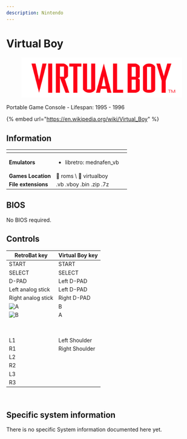 ```yaml
---
description: Nintendo
---
```


# Virtual Boy

<figure><img src="https://raw.githubusercontent.com/fabricecaruso/es-theme-carbon/52ff37c9e265587d006945a2ba695b5a962b3a3d/art/logos/virtualboy.svg" alt=""><figcaption></figcaption></figure>

Portable Game Console - Lifespan: 1995 - 1996

{% embed url="https://en.wikipedia.org/wiki/Virtual_Boy" %}

## Information

<table data-header-hidden><thead><tr><th></th><th></th><th data-hidden></th></tr></thead><tbody><tr><td><strong>Emulators</strong></td><td><ul><li>libretro: mednafen_vb</li></ul></td><td></td></tr><tr><td><strong>Games Location</strong></td><td><span data-gb-custom-inline data-tag="emoji" data-code="1f4c1">📁</span> roms \ <span data-gb-custom-inline data-tag="emoji" data-code="1f4c2">📂</span> virtualboy</td><td></td></tr><tr><td><strong>File extensions</strong></td><td>.vb .vboy .bin .zip .7z</td><td></td></tr></tbody></table>

## BIOS

No BIOS required.

## Controls

| RetroBat key                                                                              | Virtual Boy key |
| ----------------------------------------------------------------------------------------- | --------------- |
| START                                                                                     | START           |
| SELECT                                                                                    | SELECT          |
| D-PAD                                                                                     | Left D-PAD      |
| Left analog stick                                                                         | Left D-PAD      |
| Right analog stick                                                                        | Right D-PAD     |
| ![A](<../../../../.gitbook/assets/image (1) (2) (1).png>)                                 | B               |
| ![B](<../../../../.gitbook/assets/image (4) (1).png>)                                     | A               |
| <img src="../../../../.gitbook/assets/image (3) (1) (2).png" alt="" data-size="original"> |                 |
| <img src="../../../../.gitbook/assets/image (2) (1) (1).png" alt="" data-size="line">     |                 |
| L1                                                                                        | Left Shoulder   |
| R1                                                                                        | Right Shoulder  |
| L2                                                                                        |                 |
| R2                                                                                        |                 |
| L3                                                                                        |                 |
| R3                                                                                        |                 |

<figure><img src="https://i.imgur.com/L8Na7Mq.png" alt=""><figcaption></figcaption></figure>

## Specific system information

There is no specific System information documented here yet.
